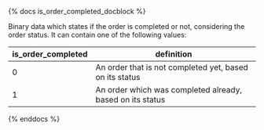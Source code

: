 
{% docs is_order_completed_docblock %}

Binary data which states if the order is completed or not, considering the order status. It can contain one of the following values:

| is_order_completed | definition|
|--------------------|-----------------------------------------------------------|
| 0                  | An order that is not completed yet, based on its status   |
| 1                  | An order which was completed already, based on its status |

{% enddocs %}
